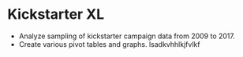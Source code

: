 # Kickstarter XL
- Analyze sampling of kickstarter campaign data from 2009 to 2017.
- Create various pivot tables and graphs.
lsadkvhhlkjfvlkf
